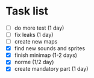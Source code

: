 # Task list

-	[ ] do more test (1 day)
-	[ ] fix leaks (1 day)
-	[ ] create new maps
-	[x] find new sounds and sprites
-	[x] finish minimap (1-2 days)
-	[x] norme (1/2 day)
-	[x]	create mandatory part (1 day)